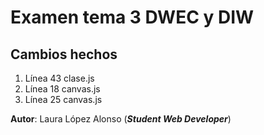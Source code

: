 # Examen tema 3 DWEC y DIW

## Cambios hechos
1. Línea 43 clase.js
2. Línea 18 canvas.js
3. Línea 25 canvas.js

**Autor**: Laura López Alonso (***Student Web Developer***)